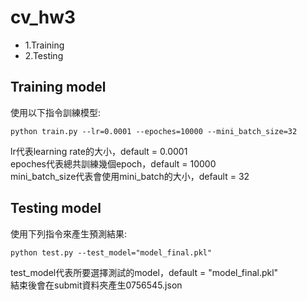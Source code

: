 # cv_hw3

* 1.Training
* 2.Testing


## Training model
使用以下指令訓練模型:
```
python train.py --lr=0.0001 --epoches=10000 --mini_batch_size=32
```
lr代表learning rate的大小，default = 0.0001</br>
epoches代表總共訓練幾個epoch，default = 10000</br>
mini_batch_size代表會使用mini_batch的大小，default = 32</br>

## Testing model
使用下列指令來產生預測結果:
```
python test.py --test_model="model_final.pkl"
```
test_model代表所要選擇測試的model，default = "model_final.pkl"</br>
結束後會在submit資料夾產生0756545.json
